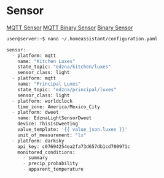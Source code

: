 # Sensor

[MQTT Sensor](https://home-assistant.io/components/sensor.mqtt/)
[MQTT Binary Sensor](https://home-assistant.io/components/binary_sensor.mqtt/)
[Binary Sensor](https://home-assistant.io/components/binary_sensor/)

```sh
user@server:~$ nano ~/.homeassistant/configuration.yaml
```

```python
sensor:
  - platform: mqtt
    name: "Kitchen Luxes"
    state_topic: "edzna/kitchen/luxes"
    sensor_class: light
  - platform: mqtt
    name: "Principal Luxes"
    state_topic: "edzna/principal/luxes"
    sensor_class: light
  - platform: worldclock
    time_zone: America/Mexico_City
  - platform: dweet
    name: EdznaLightSensorDweet
    device: ThisIsDweeting
    value_template: '{{ value_json.luxes }}'
    unit_of_measurement: "lx"
  - platform: darksky
    api_key: c07694254ea2fa73d657db1cd700971c
    monitored_conditions:
      - summary
      - precip_probability
      - apparent_temperature
```